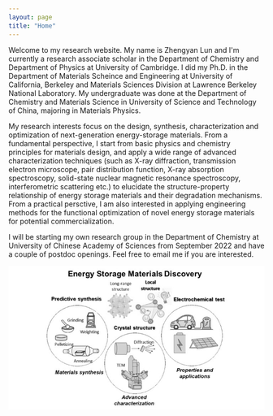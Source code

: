 ```yaml
---
layout: page
title: "Home"
---
```



Welcome to my research website. My name is Zhengyan Lun and I'm currently a research associate scholar in the Department of Chemistry and Department of Physics at University of Cambridge. I did my Ph.D. in the Department of Materials Scheince and Engineering at University of California, Berkeley and Materials Sciences Division at Lawrence Berkeley National Laboratory. My undergraduate was done at the Department of Chemistry and Materials Science in University of Science and Technology of China, majoring in Materials Physics.

My research interests focus on the design, synthesis, characterization and optimization of next-generation energy-storage materials. From a fundamental perspective, I start from basic physics and chemistry principles for materials design, and apply a wide range of advanced characterization techniques (such as X-ray diffraction, transmission electron microscope, pair distribution function, X-ray absorption spectroscopy, solid-state nuclear magnetic resonance spectroscopy, interferometric scattering etc.) to elucidate the structure-property relationship of energy storage materials and their degradation mechanisms. From a practical persctive, I am also interested in applying engineering methods for the functional optimization of novel energy storage materials for potential commercialization.  

I will be starting my own research group in the Department of Chemistry at University of Chinese Academy of Sciences from September 2022 and have a couple of postdoc openings. Feel free to email me if you are interested.

![Frontpage](/Frontpage.jpg)
